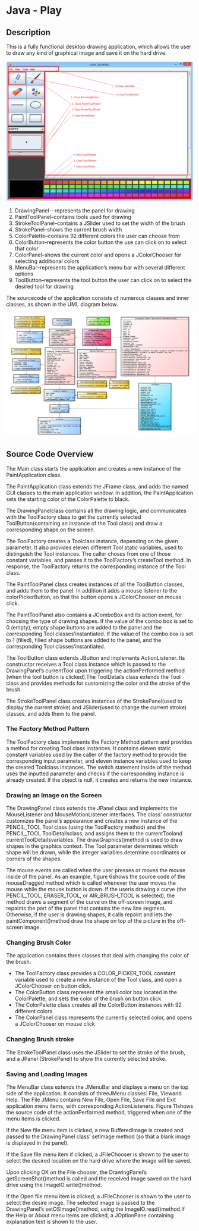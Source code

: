 # Java - Play

## Description

This is a fully functional desktop drawing application, which allows the user to draw any kind of graphical image and save it on the hard drive.

![](./images/java.PNG)

1. DrawingPanel – represents the panel for drawing
2. PaintToolPanel–contains tools used for drawing
3. StrokeToolPanel–contains a JSlider used to set the width of the brush
4. StrokePanel–shows the current brush width
5. ColorPalette–contains 92 different colors the user can choose from
6. ColorButton–represents the color button the use can click on to select that color
7. ColorPanel–shows  the  current  color  and  opens  a  JColorChooser  for  selecting  additional colors
8. MenuBar–represents the application’s menu bar with several different options
9. ToolButton–represents the tool button the user can click on to select the desired tool for drawing

The sourcecode of the application consists of numerous classes and inner classes, as shown in the UML diagram below.

![](./images/java-uml.PNG)

## Source Code Overview

The Main class starts the application and creates a new instance of the PaintApplication class.

The PaintApplication class  extends the JFrame class, and  adds  the  named  GUI  classes  to  the  main application window. In addition, the PaintApplication sets the starting color of the ColorPalette to black.

The DrawingPanelclass  contains  all  the  drawing  logic,  and  communicates  with  the ToolFactory class to get the currently selected ToolButton(containing an instance of the Tool class) and draw a corresponding shape on the screen.

The ToolFactory creates a Toolclass instance, depending on the given parameter. It also provides eleven different Tool static variables, used to distinguish the Tool instances. The caller choses from one of those constant variables, and passes it to the ToolFactory’s createTool method. In response, the ToolFactory returns the corresponding instance of the Tool class.

The PaintToolPanel class creates instances of all the ToolButton classes, and adds them to the panel. In addition it adds a mouse listener to the colorPickerButton, so that the button opens a JColorChooser on mouse click.

The PaintToolPanel also contains a JComboBox and its action event, for choosing the type of drawing shapes. If the value of the combo box is set to 0 (empty), empty shape buttons are added to the panel and the corresponding Tool classes’instantiated. If the value of the combo box is set to 1 (filled), filled shape buttons are added to the panel, and the corresponding Tool classes’instantiated.

The ToolButton class  extends  JButton  and  implements  ActionListener. Its constructor  receives  a Tool  class  instance  which  is  passed  to  the  DrawingPanel’s currentTool upon   triggering   the actionPerformed method (when the tool button is clicked).The ToolDetails class extends the Tool class and provides methods for customizing the color and the stroke of the brush.

The StrokeToolPanel class  creates  instances  of  the StrokePanel(used  to  display  the  current stroke) and JSlider(used to change the current stroke) classes, and adds them to the panel.

### The Factory Method Pattern

The ToolFactory class implements the Factory Method pattern and provides a method for creating Tool class  instances.  It  contains  eleven  static  constant  variables  used  by  the  caller  of  the  factory method to provide the corresponding input parameter, and eleven instance variables used to keep the  created Toolclass instances.  The  switch  statement  inside  of  the  method  uses  the  inputted parameter and checks if the corresponding instance is already created. If the object is null, it creates and returns the new instance.

### Drawing an Image on the Screen

The DrawingPanel class   extends   the   JPanel   class   and   implements   the   MouseListener   and MouseMotionListener interfaces. The class’ constructor customizes the panel’s appearance and creates  a  new  instance  of  the  PENCIL_TOOL Tool class  (using  the ToolFactory method)  and  the PENCIL_TOOL ToolDetailsclass,  and  assigns  them  to  the currentTooland currentToolDetailsvariables. The drawGraphics()method  is  used  to  draw  shapes  in  the  graphics context.  The Tool parameter determines which shape will be drawn, while the integer variables determine coordinates or corners of the shapes.

The mouse events are called when the user presses or moves the mouse inside of the panel. As an example, figure 6shows the source code of the mouseDragged method which is called whenever the user  moves  the  mouse  while  the  mouse  button  is  down.  If  the  useris  drawing  a  curve  (the PENCIL_TOOL, ERASER_TOOL, or AIR_BRUSH_TOOL is selected), the method draws a segment of the curve on the off-screen image, and repaints the part of the panel that contains the new line segment. Otherwise, if the user is drawing shapes, it calls repaint and lets the paintComponent()method draw the shape on top of the picture in the off-screen image.

### Changing Brush Color

The application contains three classes that deal with changing the color of the brush.

- The ToolFactory class  provides  a  COLOR_PICKER_TOOL  constant  variable  used  to  create  a new instance of the Tool class, and open a JColorChooser on button click.
- The ColorButton class represent the small color box located in the ColorPalette, and sets the color of the brush on button click
- The ColorPalette class creates  all  the ColorButton instances  with  92  different  colors
- The ColorPanel class represents the currently selected color, and opens a JColorChooser on mouse click

### Changing Brush stroke

The StrokeToolPanel class uses the JSlider to set the stroke of the brush, and a JPanel (StrokePanel) to show the currently selected stroke.

### Saving and Loading Images

The MenuBar class extends the JMenuBar and displays a menu on the top side of the application. It consists of threeJMenu classes: File, Viewand Help. The File JMenu contains New File, Open File, Save File and Exit  application menu  items,  with  corresponding  ActionListeners.  Figure  11shows  the source code of the actionPerformed method, triggered when one of the menu items is clicked.

If the New file menu item is clicked, a new BufferedImage is created and passed to the DrawingPanel class’ setImage method (so that a blank image is displayed in the panel).

If the Save file menu item if clicked, a JFileChooser is shown to the user to select the desired location on  the  hard  drive  where  the  image  will  be  saved.

Upon  clicking  OK  on  the  File  chooser,  the DrawingPanel’s getScreenShot()method is called and the received image saved on the hard drive using the ImageIO.write()method.

If the Open file menu item is clicked, a JFileChooser is shown to the user to select the desire image. The selected image is passed to the DrawingPanel’s setOSImage()method, using the ImageIO.read()method.If the Help or About menu items are clicked, a JOptionPane containing explanation text is shown to the user.
